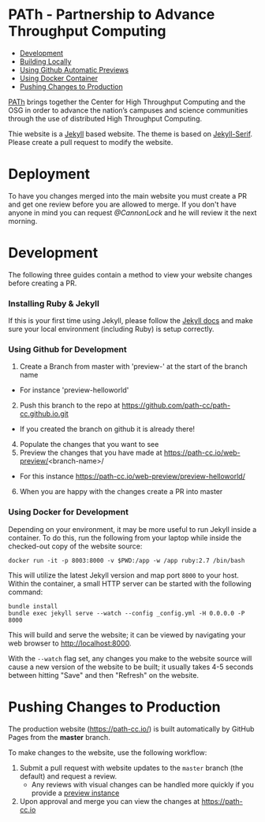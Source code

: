 # PATh - Partnership to Advance Throughput Computing

- [Development](#development)
- [Building Locally](#installing-ruby-&-jekyll)
- [Using Github Automatic Previews](#using-github-for-development)
- [Using Docker Container](#using-docker-for-development)
- [Pushing Changes to Production](#pushing-changes-to-production)

[PATh](https://path-cc.io/) brings together the Center for High Throughput Computing and the OSG in order to advance the nation’s campuses and science communities through the use of distributed High Throughput Computing.

Thie website is a [Jekyll](https://jekyllrb.com/) based website.  The theme is based on [Jekyll-Serif](https://github.com/zerostaticthemes/jekyll-serif-theme).  Please create a pull request to modify the website.

# Deployment

To have you changes merged into the main website you must create a PR and get one review before you are allowed to merge. If you don't have anyone in mind you can request _@CannonLock_ and he will review it the next morning.

# Development

The following three guides contain a method to view your website changes before creating a PR.

### Installing Ruby & Jekyll
 
If this is your first time using Jekyll, please follow the [Jekyll docs](https://jekyllrb.com/docs/installation/) and make sure your local environment (including Ruby) is setup correctly.

### Using Github for Development

1. Create a Branch from master with 'preview-' at the start of the branch name
  - For instance 'preview-helloworld'
2. Push this branch to the repo at https://github.com/path-cc/path-cc.github.io.git
  - If you created the branch on github it is already there!
4. Populate the changes that you want to see
5. Preview the changes that you have made at https://path-cc.io/web-preview/<branch-name\>/ 
  - For this instance https://path-cc.io/web-preview/preview-helloworld/
6. When you are happy with the changes create a PR into master

### Using Docker for Development

Depending on your environment, it may be more useful to run Jekyll inside a container.  To do this, run the following from your laptop while inside the checked-out copy of the website source:

```
docker run -it -p 8003:8000 -v $PWD:/app -w /app ruby:2.7 /bin/bash
```

This will utilize the latest Jekyll version and map port `8000` to your host.  Within the container, a small HTTP server can be started with the following command:

```
bundle install
bundle exec jekyll serve --watch --config _config.yml -H 0.0.0.0 -P 8000
```

This will build and serve the website; it can be viewed by navigating your web browser to <http://localhost:8000>.

With the `--watch` flag set, any changes you make to the website source will cause a new version of the website to be built; it usually takes 4-5 seconds between hitting "Save" and then "Refresh" on the website.

# Pushing Changes to Production

The production website (https://path-cc.io/) is built automatically by GitHub Pages from the **master** branch.

To make changes to the website, use the following workflow:

1.  Submit a pull request with website updates to the `master` branch (the default) and request a review.
    - Any reviews with visual changes can be handled more quickly if you provide a [preview instance](#using-github-for-development)
1.  Upon approval and merge you can view the changes at https://path-cc.io
